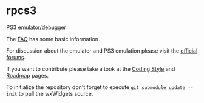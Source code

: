 rpcs3
=====

PS3 emulator/debugger

The [FAQ](https://github.com/DHrpcs3/rpcs3/wiki/FAQ) has some basic information.

For discussion about the emulator and PS3 emulation please visit the [official forums](http://www.emunewz.net/forum/forumdisplay.php?fid=162).

If you want to contribute please take a took at the [Coding Style](https://github.com/DHrpcs3/rpcs3/wiki/Coding-Style) and [Roadmap](https://github.com/DHrpcs3/rpcs3/wiki/Roadmap) pages.

To initialize the repository don't forget to execute `git submodule update --init` to pull the wxWidgets source.
